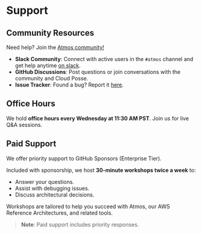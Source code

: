 # Support

## Community Resources

Need help? Join the [Atmos community!](https://cloudposse.com/slack)  

- **Slack Community**: Connect with active users in the `#atmos` channel and get help anytime [on slack](https://cloudposse.com/slack).
- **GitHub Discussions**: Post questions or join conversations with the community and Cloud Posse.
- **Issue Tracker**: Found a bug? Report it [here](https://github.com/cloudposse/atmos/issues).

## Office Hours

We hold **office hours every Wednesday at 11:30 AM PST**. Join us for live Q&A sessions.

[](https://cloudposse.com/office-hours)

## Paid Support  

We offer priority support to GitHub Sponsors (Enterprise Tier).

[](https://github.com/sponsors/cloudposse)

Included with sponsorship, we host **30-minute workshops twice a week** to:  
- Answer your questions.
- Assist with debugging issues.
- Discuss architectural decisions.

Workshops are tailored to help you succeed with Atmos, our AWS Reference Architectures, and related tools.

> **Note**: Paid support includes priority responses.
>           [](https://github.com/sponsors/cloudposse)
